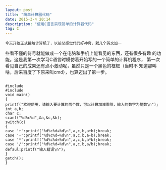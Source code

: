 ```yaml
---
layout: post
title: "简单计算器代码"
date: 2015-3-4 20:14
description: "使用C语言实现简单的计算器代码"
tag: C
---
```




    今天开始正式接触计算机了，以前总感觉代码好神奇，就几个英文加一
些看不懂的符号就能做成一个在电脑和手机上能看见的东西，还有很多有趣
的功能。这是我第一次学习C语言时模仿着开始写的一个简单的计算机程序，
第一次看见自己的成果还有点小激动呢，虽然只是一个黑色的框框（当时不
知道那叫啥，后来百度了下原来叫cmd），也算迈出了第一步。







<pre><code>
#include<stdio.h>
#include<conio.h>
void main()
{
printf("欢迎使用，请输入要计算的两个数，可以计算加减乘除，输入的数字为整数\n");
int a,b;
char c;
scanf("%d%c%d",&a,&c,&b);
switch(c)
{
case '+':printf("%d%c%d=%d\n",a,c,b,a+b);break;
case '-':printf("%d%c%d=%d\n",a,c,b,a-b);break;
case '*':printf("%d%c%d=%d\n",a,c,b,a*b);break;
case '/':printf("%d%c%d=%d\n",a,c,b,a/b);break;
defaul:printf("输入错误\n");   
}
getch();
}

